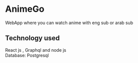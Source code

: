 # AnimeGo
WebApp where you can watch anime with eng sub or arab sub 
## Technology used
React js , Graphql and node js </br>
Database: Postgresql
